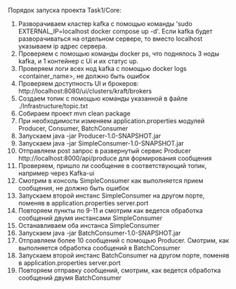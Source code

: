 Порядок запуска проекта Task1/Core:

1. Разворачиваем кластер kafka с помощью команды 'sudo EXTERNAL_IP=localhost docker compose up -d'.
Если kafka будет разворачиваться на отдельном сервере, то вместо localhost указываем ip адрес сервера.
2. Проверяем с помощью команды docker ps, что поднялось 3 ноды kafka, и 1 контейнер с Ui и их статус up.
3. Проверяем логи всех нод kafka с помощью docker logs <container_name>, не должно быть ошибок
4. Проверяем доступность UI и брокеров: http://localhost:8080/ui/clusters/kraft/brokers
5. Создаем топик с помощью команды указанной в файле ./Infrastructure/topic.txt
6. Собираем проект mvn clean package
7. При необходимости изменяем application.properties модулей Producer, Consumer, BatchConsumer
8. Запускаем java -jar Producer-1.0-SNAPSHOT.jar
9. Запускаем java -jar SimpleConsumer-1.0-SNAPSHOT.jar
10. Отправляем post запрос в развернутый сервис Producer http://localhost:8000/api/produce для формирования сообщения
11. Проверяем, пришло ли сообщение в соответствующий топик, например через Kafka-ui
12. Смотрим в консоль SimpleConsumer как выполняется прием сообщения, не должно быть ошибок
13. Запускаем второй инстанс SimpleConsumer на другом порте, поменяв в application.properties server.port
14. Повторяем пункты по 9-11 и смотрим как ведется обработка сообщений двумя инстансами SimpleConsumer
15. Останавливаем оба инстанса SimpleConsumer
16. Запускаем java -jar BatchConsumer-1.0-SNAPSHOT.jar
17. Отправляем более 10 сообщений с помощью Producer. Смотрим, как выполняется обработка сообщений в BatchConsumer
18. Запускаем второй инстанс BatchConsumer на другом порте, поменяв в application.properties server.port
19. Повторяем отправку сообщений, смотрим, как ведется обработка сообщений двумя BatchConsumer